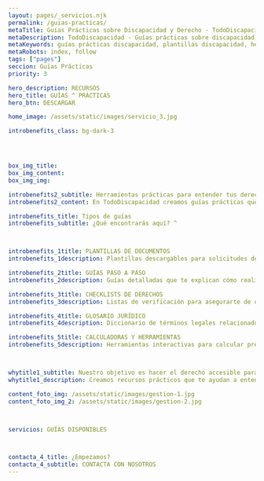 ```yaml
---
layout: pages/_servicios.njk
permalink: /guias-practicas/
metaTitle: Guías Prácticas sobre Discapacidad y Derecho - TodoDiscapacidad
metaDescription: TodoDiscapacidad - Guías prácticas sobre discapacidad y derecho. Documentos, plantillas y herramientas para entender y ejercer tus derechos.
metaKeywords: guías prácticas discapacidad, plantillas discapacidad, herramientas derecho discapacidad, recursos discapacidad
metaRobots: index, follow
tags: ["pages"]
seccion: Guías Prácticas
priority: 3

hero_description: RECURSOS
hero_title: GUÍAS ^ PRÁCTICAS
hero_btn: DESCARGAR

home_image: /assets/static/images/servicio_3.jpg

introbenefits_class: bg-dark-3




box_img_title: 
box_img_content:
box_img_img:

introbenefits2_subtitle: Herramientas prácticas para entender tus derechos
introbenefits2_content: En TodoDiscapacidad creamos guías prácticas que te ayudan a entender tus derechos y cómo ejercerlos. Documentos descargables, plantillas y herramientas que simplifican los trámites legales.

introbenefits_title: Tipos de guías
introbenefits_subtitle: ¿Qué encontrarás aquí? ^



introbenefits_1title: PLANTILLAS DE DOCUMENTOS
introbenefits_1description: Plantillas descargables para solicitudes de prestaciones, reclamaciones y trámites administrativos relacionados con la discapacidad.

introbenefits_2title: GUÍAS PASO A PASO
introbenefits_2description: Guías detalladas que te explican cómo realizar trámites como solicitar la CUME, el patrimonio protegido o las bonificaciones en CEE.

introbenefits_3title: CHECKLISTS DE DERECHOS
introbenefits_3description: Listas de verificación para asegurarte de que no pierdes ningún derecho relacionado con la discapacidad.

introbenefits_4title: GLOSARIO JURÍDICO
introbenefits_4description: Diccionario de términos legales relacionados con la discapacidad, explicados de forma sencilla y accesible.

introbenefits_5title: CALCULADORAS Y HERRAMIENTAS
introbenefits_5description: Herramientas interactivas para calcular prestaciones, bonificaciones y otros beneficios relacionados con la discapacidad.



whytitle1_subtitle: Nuestro objetivo es hacer el derecho accesible para todos
whytitle1_description: Creamos recursos prácticos que te ayudan a entender y ejercer tus derechos, sin necesidad de ser experto en leyes.

content_foto_img: /assets/static/images/gestion-1.jpg
content_foto_img_2: /assets/static/images/gestion-2.jpg



servicios: GUÍAS DISPONIBLES



contacta_4_title: ¿Empezamos?
contacta_4_subtitle: CONTACTA CON NOSOTROS
---
```

